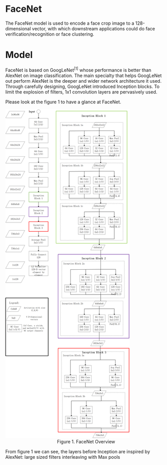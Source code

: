 # FaceNet

The FaceNet model is used to encode a face crop image to a 128-dimensional vector, with which downstream applications could do face verification/recognition or face clustering.

# Model

FaceNet is based on GoogLeNet<sup>[1]</sup> whose performance is better than AlexNet on image classification. The main specialty that helps GoogLeNet out perform AlexNet is the deeper and wider network architecture it used. Through carefully designing, GoogLeNet introduced Inception blocks. To limit the explosion of filters, 1x1 convolution layers are pervasively used.

Please look at the figure 1 to have a glance at FaceNet.

<img src='images/FaceNet_overview.png'/>

<center>Figure 1. FaceNet Overview</center>

From figure 1 we can see, the layers before Inception are inspired by AlexNet: large sized filters interleaving with Max pools
